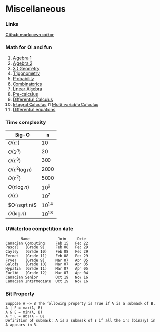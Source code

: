 # Miscellaneous

### Links
[Github markdown editor](https://jbt.github.io/markdown-editor/)

### Math for OI and fun
1. [Algebra 1](https://www.khanacademy.org/math/algebra)
2. [Algebra 2](https://www.khanacademy.org/math/algebra2)
3. [3D Geometry](https://www.khanacademy.org/math/geometry/hs-geo-solids)
4. [Trigonometry](https://www.khanacademy.org/math/trigonometry)
5. [Probability](https://www.khanacademy.org/math/statistics-probability/probability-library)
6. [Combinatorics](https://www.khanacademy.org/math/statistics-probability/counting-permutations-and-combinations)
7. [Linear Algebra](https://www.khanacademy.org/math/linear-algebra)
8. [Pre-calculus](https://www.khanacademy.org/math/precalculus)
9. [Differential Calculus](https://www.khanacademy.org/math/differential-calculus)
10. [Integral Calculus](https://www.khanacademy.org/math/integral-calculus)
11 [Multi-variable Calculus](https://www.khanacademy.org/math/multivariable-calculus)
12. [Differential equations](https://www.khanacademy.org/math/differential-equations)
    
### Time complexity
|Big-O|n|
|-----|-----|
|$O(n!)$|$10$|
|$O(2^{n})$|$20$|
|$O(n^{3})$|$300$|
|$O(n^{2}\log n)$|$2000$|
|$O(n^{2})$|$5000$|
|$O(n\log n)$|$10^{6}$|
|$O(n)$|$10^{7}$|
|$O(\sqrt n)$|$10^{14}$|
|$O(\log n)$|$10^{18}$|

### UWaterloo competition date
```
       Name             Join     Date
Canadian Computing     Feb 15   Feb 22
Pascal   (Grade 9)     Feb 08   Feb 29
Cayley   (Grade 10)    Feb 08   Feb 29
Fermat   (Grade 11)    Feb 08   Feb 29
Fryer    (Grade 9)     Mar 07   Apr 05
Galois   (Grade 10)    Mar 07   Apr 05
Hypatia  (Grade 11)    Mar 07   Apr 05
Euclid   (Grade 12)    Mar 07   Apr 04
Canadian Senior        Oct 19   Nov 16
Canadian Intermediate  Oct 19   Nov 16
```

### Bit Property
```
Suppose A <= B The following property is True if A is a submask of B. 
A | B = max(A, B)
A & B = min(A, B)
A ^ B = abs(A - B)
Definition of submask: A is a submask of B if all the 1's (binary) in A appears in B.
```

